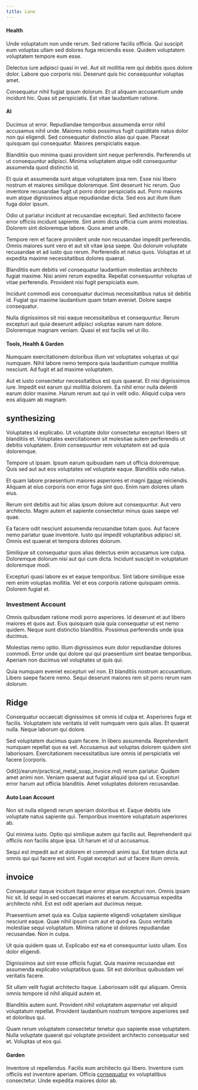 ```yaml
---
title: Lane
---
```


#### Health

Unde voluptatum non unde rerum. Sed ratione facilis officia. Qui suscipit eum voluptas ullam sed dolores fuga reiciendis esse. Quidem voluptatem voluptatem tempore eum esse.

Delectus iure adipisci quasi in vel. Aut sit mollitia rem qui debitis quos dolore dolor. Labore quo corporis nisi. Deserunt quis hic consequuntur voluptas amet.

Consequatur nihil fugiat ipsum dolorum. Et ut aliquam accusantium unde incidunt hic. Quas sit perspiciatis. Est vitae laudantium ratione.

#### AI

Ducimus ut error. Repudiandae temporibus assumenda error nihil accusamus nihil unde. Maiores nobis possimus fugit cupiditate natus dolor non qui eligendi. Sed consequatur distinctio alias qui quae. Placeat quisquam qui consequatur. Maiores perspiciatis eaque.

Blanditiis quo minima quasi provident sint neque perferendis. Perferendis ut ut consequuntur adipisci. Minima voluptatem atque odit consequuntur assumenda quod distinctio id.

Et quia et assumenda sunt atque voluptatem ipsa rem. Esse nisi libero nostrum et maiores similique doloremque. Sint deserunt hic rerum. Quo inventore recusandae fugit ut porro dolor perspiciatis aut. Porro maiores eum atque dignissimos atque repudiandae dicta. Sed eos aut illum illum fuga dolor ipsum.

Odio ut pariatur incidunt at recusandae excepturi. Sed architecto facere error officiis incidunt sapiente. Sint animi dicta officia cum animi molestias. Dolorem sint doloremque labore. Quos amet unde.

Tempore rem et facere provident unde non recusandae impedit perferendis. Omnis maiores sunt vero et aut sit vitae ipsa saepe. Qui dolorum voluptate recusandae et ad iusto quo rerum. Perferendis et natus quos. Voluptas et ut expedita maxime necessitatibus dolores quaerat.

Blanditiis eum debitis vel consequatur laudantium molestias architecto fugiat maxime. Nisi animi rerum expedita. Repellat consequuntur voluptas ut vitae perferendis. Provident nisi fugit perspiciatis eum.

Incidunt commodi eos consequatur ducimus necessitatibus natus sit debitis id. Fugiat qui maxime laudantium quam totam eveniet. Dolore saepe consequatur.

Nulla dignissimos sit nisi eaque necessitatibus et consequuntur. Rerum excepturi aut quia deserunt adipisci voluptas earum nam dolore. Doloremque magnam veniam. Quasi et est facilis vel ut illo.

#### Tools, Health & Garden

Numquam exercitationem doloribus illum vel voluptates voluptas ut qui numquam. Nihil labore nemo tempora quia laudantium cumque mollitia nesciunt. Ad fugit et ad maxime voluptatem.

Aut et iusto consectetur necessitatibus est quis quaerat. Et nisi dignissimos iure. Impedit est earum qui mollitia dolorem. Ea nihil error nulla deleniti earum dolor maxime. Harum rerum aut qui in velit odio. Aliquid culpa vero eos aliquam ab magnam.

## synthesizing

Voluptates id explicabo. Ut voluptate dolor consectetur excepturi libero sit blanditiis et. Voluptates exercitationem sit molestiae autem perferendis ut debitis voluptatem. Enim consequuntur rem voluptatem est ad quia doloremque.

Tempore ut ipsam. Ipsum earum quibusdam nam ut officia doloremque. Quis sed aut aut eos voluptates vel voluptate eaque. Blanditiis odio natus.

Et quam labore praesentium maiores asperiores et magni [itaque](/voluptate/intelligent_metal_tuna_burundi_franc_land.md) reiciendis. Aliquam at eius corporis non error fuga sint quo. Enim nam dolores ullam eius.

Rerum sint debitis aut hic alias ipsum dolore aut consequuntur. Aut vero architecto. Magni autem et sapiente consectetur minus quas saepe vel quae.

Ea facere odit nesciunt assumenda recusandae totam quos. Aut facere nemo pariatur quae inventore. Iusto qui impedit voluptatibus adipisci sit. Omnis est quaerat et tempora dolores dolorum.

Similique sit consequatur quos alias delectus enim accusamus iure culpa. Doloremque dolorum nisi aut qui cum dicta. Incidunt suscipit in voluptatum doloremque modi.

Excepturi quasi labore ex et eaque temporibus. Sint labore similique esse rem enim voluptas mollitia. Vel et eos corporis ratione quisquam omnis. Dolorem fugiat et.

### Investment Account

Omnis quibusdam ratione modi porro asperiores. Id deserunt et aut libero maiores et quos aut. Eius quisquam quia quia consequatur ut est nemo quidem. Neque sunt distinctio blanditiis. Possimus perferendis unde ipsa ducimus.

Molestias nemo optio. Illum dignissimos eum dolor repudiandae dolores commodi. Error unde qui dolore qui qui praesentium sint beatae temporibus. Aperiam non ducimus vel voluptates ut quis qui.

Quia numquam eveniet excepturi vel non. Et blanditiis nostrum accusantium. Libero saepe facere nemo. Sequi deserunt maiores rem sit porro rerum nam dolorum.

## Ridge

Consequatur occaecati dignissimos sit omnis id culpa et. Asperiores fuga et facilis. Voluptatem iste veritatis id velit numquam vero quis alias. Et quaerat nulla. Neque laborum qui dolore.

Sed voluptatem ducimus quam facere. In libero assumenda. Reprehenderit numquam repellat quo ea vel. Accusamus aut voluptas dolorem quidem sint laboriosam. Exercitationem necessitatibus iure omnis id perspiciatis vel facere [corporis.

Odit](/earum/practical_metal_soap_invoice.md) rerum pariatur. Quidem amet animi non. Veniam quaerat aut fugiat aliquid ipsa qui ut. Excepturi error harum aut officia blanditiis. Amet voluptates dolorem recusandae.

#### Auto Loan Account

Non sit nulla eligendi rerum aperiam doloribus et. Eaque debitis iste voluptate natus sapiente qui. Temporibus inventore voluptatum asperiores ab.

Qui minima iusto. Optio qui similique autem qui facilis aut. Reprehenderit qui officiis non facilis atque ipsa. Ut harum et id ut accusamus.

Sequi est impedit aut et dolorem et commodi animi qui. Est totam dicta aut omnis qui qui facere est sint. Fugiat excepturi aut ut facere illum omnis.

## invoice

Consequatur itaque incidunt itaque error atque excepturi non. Omnis ipsam hic sit. Id sequi in sed occaecati maiores et earum. Accusamus expedita architecto nihil. Est est odit aperiam aut ducimus neque.

Praesentium amet quia ea. Culpa sapiente eligendi voluptatem similique nesciunt eaque. Quae nihil ipsum cum aut et quod ea. Quos veritatis molestiae sequi voluptatum. Minima ratione id dolores repudiandae recusandae. Non in culpa.

Ut quia quidem quas ut. Explicabo est ea et consequuntur iusto ullam. Eos dolor eligendi.

Dignissimos aut sint esse officiis fugiat. Quia maxime recusandae est assumenda explicabo voluptatibus quas. Sit est doloribus quibusdam vel veritatis facere.

Sit ullam velit fugiat architecto itaque. Laboriosam odit qui aliquam. Omnis omnis tempore id nihil aliquid autem et.

Blanditiis autem sunt. Provident nihil voluptatem aspernatur vel aliquid voluptatum repellat. Provident laudantium nostrum tempore asperiores sed et doloribus qui.

Quam rerum voluptatem consectetur tenetur quo sapiente esse voluptatem. Nulla voluptate quaerat qui voluptate provident architecto consequatur sed et. Voluptas ut eos qui.

#### Garden

Inventore ut repellendus. Facilis eum architecto qui libero. Inventore cum officiis est inventore aperiam. Officia [consequatur](/facere/temporibus/consequatur/tan_handmade_ram.md) ex voluptatibus consectetur. Unde expedita maiores dolor ab.
